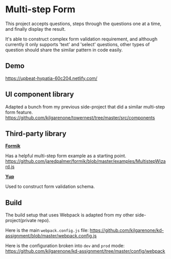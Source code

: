 # Multi-step Form

This project accepts questions, steps through the questions one at a time, and finally display the result.

It's able to construct complex form validation requirement, and although currently it only supports 'text' and 'select' questions, other types of question should share the similar pattern in code easily.

## Demo

https://upbeat-hypatia-60c204.netlify.com/

## UI component library

Adapted a bunch from my previous side-project that did a similar multi-step form feature.
https://github.com/kilgarenone/towernest/tree/master/src/components

## Third-party library

**[Formik](https://github.com/jaredpalmer/formik)**

Has a helpful multi-step form example as a starting point.
https://github.com/jaredpalmer/formik/blob/master/examples/MultistepWizard.js

**[Yup](https://github.com/jquense/yup)**

Used to construct form validation schema.

## Build

The build setup that uses Webpack is adapted from my other side-project(private repo).

Here is the main `webpack.config.js` file:
https://github.com/kilgarenone/kd-assignment/blob/master/webpack.config.js

Here is the configuration broken into `dev` and `prod` mode:
https://github.com/kilgarenone/kd-assignment/tree/master/config/webpack
